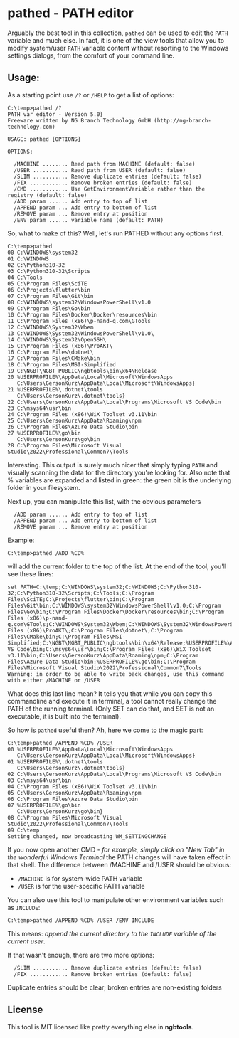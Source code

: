 # pathed - PATH editor

Arguably the best tool in this collection, `pathed` can be used to edit the `PATH` variable and much else. In fact, it is one of the view tools that allow you to modify system/user `PATH` variable content without resorting to the Windows settings dialogs, from the comfort of your command line.

## Usage:
As a starting point use `/?` or `/HELP` to get a list of options:

	C:\temp>pathed /?
	PATH var editor - Version 5.0}
	Freeware written by NG Branch Technology GmbH (http://ng-branch-technology.com)

	USAGE: pathed [OPTIONS]

	OPTIONS:

	  /MACHINE ........ Read path from MACHINE (default: false)
	  /USER ........... Read path from USER (default: false)
	  /SLIM ........... Remove duplicate entries (default: false)
	  /FIX ............ Remove broken entries (default: false)
	  /CMD ............ Use GetEnvironmentVariable rather than the registry (default: false)
	  /ADD param ...... Add entry to top of list
	  /APPEND param ... Add entry to bottom of list
	  /REMOVE param ... Remove entry at position
	  /ENV param ...... variable name (default: PATH)

So, what to make of this? Well, let's run PATHED without any options first.

	C:\temp>pathed
	00 C:\WINDOWS\system32
	01 C:\WINDOWS
	02 C:\Python310-32
	03 C:\Python310-32\Scripts
	04 C:\Tools
	05 C:\Program Files\SciTE
	06 C:\Projects\flutter\bin
	07 C:\Program Files\Git\bin
	08 C:\WINDOWS\system32\WindowsPowerShell\v1.0
	09 C:\Program Files\Go\bin
	10 C:\Program Files\Docker\Docker\resources\bin
	11 C:\Program Files (x86)\p-nand-q.com\GTools
	12 C:\WINDOWS\System32\Wbem
	13 C:\WINDOWS\System32\WindowsPowerShell\v1.0\
	14 C:\WINDOWS\System32\OpenSSH\
	15 C:\Program Files (x86)\ProAKT\
	16 C:\Program Files\dotnet\
	17 C:\Program Files\CMake\bin
	18 C:\Program Files\MSI-Simplified
	19 C:\NGBT\NGBT_PUBLIC\ngbtools\bin\x64\Release
	20 %USERPROFILE%\AppData\Local\Microsoft\WindowsApps
	   C:\Users\GersonKurz\AppData\Local\Microsoft\WindowsApps}
	21 %USERPROFILE%\.dotnet\tools
	   C:\Users\GersonKurz\.dotnet\tools}
	22 C:\Users\GersonKurz\AppData\Local\Programs\Microsoft VS Code\bin
	23 C:\msys64\usr\bin
	24 C:\Program Files (x86)\WiX Toolset v3.11\bin
	25 C:\Users\GersonKurz\AppData\Roaming\npm
	26 C:\Program Files\Azure Data Studio\bin
	27 %USERPROFILE%\go\bin
	   C:\Users\GersonKurz\go\bin
	28 C:\Program Files\Microsoft Visual Studio\2022\Professional\Common7\Tools

Interesting. This output is surely much nicer that simply typing `PATH` and visually scanning the data for the directory you're looking for. Also note that % variables are expanded and listed in green: the green bit is the underlying folder in your filesystem.

Next up, you can manipulate this list, with the obvious parameters 

	  /ADD param ...... Add entry to top of list
	  /APPEND param ... Add entry to bottom of list
	  /REMOVE param ... Remove entry at position

Example:

	C:\temp>pathed /ADD %CD%

will add the current folder to the top of the list. At the end of the tool, you'll see these lines:

	set PATH=C:\temp;C:\WINDOWS\system32;C:\WINDOWS;C:\Python310-32;C:\Python310-32\Scripts;C:\Tools;C:\Program Files\SciTE;C:\Projects\flutter\bin;C:\Program Files\Git\bin;C:\WINDOWS\system32\WindowsPowerShell\v1.0;C:\Program Files\Go\bin;C:\Program Files\Docker\Docker\resources\bin;C:\Program Files (x86)\p-nand-q.com\GTools;C:\WINDOWS\System32\Wbem;C:\WINDOWS\System32\WindowsPowerShell\v1.0\;C:\WINDOWS\System32\OpenSSH\;C:\Program Files (x86)\ProAKT\;C:\Program Files\dotnet\;C:\Program Files\CMake\bin;C:\Program Files\MSI-Simplified;C:\NGBT\NGBT_PUBLIC\ngbtools\bin\x64\Release;%USERPROFILE%\AppData\Local\Microsoft\WindowsApps;%USERPROFILE%\.dotnet\tools;C:\Users\GersonKurz\AppData\Local\Programs\Microsoft VS Code\bin;C:\msys64\usr\bin;C:\Program Files (x86)\WiX Toolset v3.11\bin;C:\Users\GersonKurz\AppData\Roaming\npm;C:\Program Files\Azure Data Studio\bin;%USERPROFILE%\go\bin;C:\Program Files\Microsoft Visual Studio\2022\Professional\Common7\Tools
	Warning: in order to be able to write back changes, use this command with either /MACHINE or /USER

What does this last line mean? It tells you that while you can copy this commandline and execute it in terminal, a tool cannot really change the PATH of the running terminal. (Only SET can do that, and SET is not an executable, it is built into the terminal). 

So how is `pathed` useful then? Ah, here we come to the magic part:

	C:\temp>pathed /APPEND %CD% /USER
	00 %USERPROFILE%\AppData\Local\Microsoft\WindowsApps
	   C:\Users\GersonKurz\AppData\Local\Microsoft\WindowsApps}
	01 %USERPROFILE%\.dotnet\tools
	   C:\Users\GersonKurz\.dotnet\tools}
	02 C:\Users\GersonKurz\AppData\Local\Programs\Microsoft VS Code\bin
	03 C:\msys64\usr\bin
	04 C:\Program Files (x86)\WiX Toolset v3.11\bin
	05 C:\Users\GersonKurz\AppData\Roaming\npm
	06 C:\Program Files\Azure Data Studio\bin
	07 %USERPROFILE%\go\bin
	   C:\Users\GersonKurz\go\bin}
	08 C:\Program Files\Microsoft Visual Studio\2022\Professional\Common7\Tools
	09 C:\temp
	Setting changed, now broadcasting WM_SETTINGCHANGE

If you now open another CMD - *for example, simply click on "New Tab" in the wonderful Windows Terminal* the PATH changes will have taken effect in that shell. The difference between /MACHINE and /USER should be obvious:

- `/MACHINE` is for system-wide PATH variable
- `/USER` is for the user-specific PATH variable

You can also use this tool to manipulate other environment variables such as `INCLUDE`:

	C:\temp>pathed /APPEND %CD% /USER /ENV INCLUDE

This means: *append the current directory to the `INCLUDE` variable of the current user*. 

If that wasn't enough, there are two more options:

	  /SLIM ........... Remove duplicate entries (default: false)
	  /FIX ............ Remove broken entries (default: false)

Duplicate entries should be clear; broken entries are non-existing folders

## License

This tool is MIT licensed like pretty everything else in **ngbtools**.
